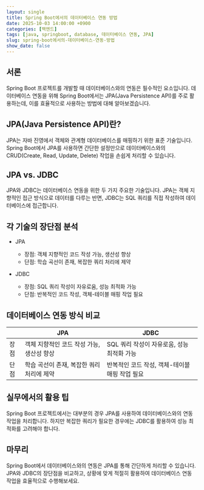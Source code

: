```yaml
---
layout: single
title: Spring Boot에서의 데이터베이스 연동 방법
date: 2025-10-03 14:00:00 +0900
categories: [백엔드]
tags: [java, springboot, database, 데이터베이스 연동, JPA]
slug: spring-boot에서의-데이터베이스-연동-방법
show_date: false
---
```


## 서론
Spring Boot 프로젝트를 개발할 때 데이터베이스와의 연동은 필수적인 요소입니다. 데이터베이스 연동을 위해 Spring Boot에서는 JPA(Java Persistence API)를 주로 활용하는데, 이를 효율적으로 사용하는 방법에 대해 알아보겠습니다.

## JPA(Java Persistence API)란?
JPA는 자바 진영에서 객체와 관계형 데이터베이스를 매핑하기 위한 표준 기술입니다. Spring Boot에서 JPA를 사용하면 간단한 설정만으로 데이터베이스와의 CRUD(Create, Read, Update, Delete) 작업을 손쉽게 처리할 수 있습니다.

## JPA vs. JDBC
JPA와 JDBC는 데이터베이스 연동을 위한 두 가지 주요한 기술입니다. JPA는 객체 지향적인 접근 방식으로 데이터를 다루는 반면, JDBC는 SQL 쿼리를 직접 작성하여 데이터베이스에 접근합니다.

## 각 기술의 장단점 분석
- JPA
  - 장점: 객체 지향적인 코드 작성 가능, 생산성 향상
  - 단점: 학습 곡선이 존재, 복잡한 쿼리 처리에 제약
  
- JDBC
  - 장점: SQL 쿼리 작성이 자유로움, 성능 최적화 가능
  - 단점: 반복적인 코드 작성, 객체-테이블 매핑 작업 필요

## 데이터베이스 연동 방식 비교
|       | JPA                    | JDBC                   |
|-------|------------------------|------------------------|
| 장점  | 객체 지향적인 코드 작성 가능, 생산성 향상 | SQL 쿼리 작성이 자유로움, 성능 최적화 가능 |
| 단점  | 학습 곡선이 존재, 복잡한 쿼리 처리에 제약 | 반복적인 코드 작성, 객체-테이블 매핑 작업 필요 |

## 실무에서의 활용 팁
Spring Boot 프로젝트에서는 대부분의 경우 JPA를 사용하여 데이터베이스와의 연동 작업을 처리합니다. 하지만 복잡한 쿼리가 필요한 경우에는 JDBC를 활용하여 성능 최적화를 고려해야 합니다.

## 마무리
Spring Boot에서 데이터베이스와의 연동은 JPA를 통해 간단하게 처리할 수 있습니다. JPA와 JDBC의 장단점을 비교하고, 상황에 맞게 적절히 활용하여 데이터베이스 연동 작업을 효율적으로 수행해보세요.